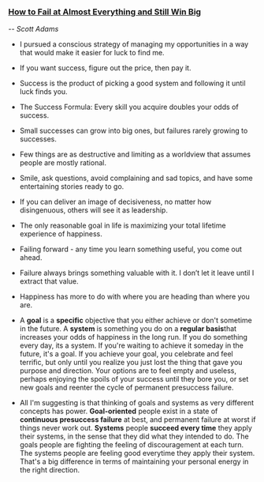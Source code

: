 ### [How to Fail at Almost Everything and Still Win Big](/how-to-fail-at-almost-everything-and-still-win-big.md)
-- *Scott Adams*


- I pursued a conscious strategy of managing my opportunities in a way that would make it easier for luck to find me.
- If you want success, figure out the price, then pay it.
- Success is the product of picking a good system and following it until luck finds you.
- The Success Formula: Every skill you acquire doubles your odds of success.
- Small successes can grow into big ones,  but failures rarely growing to successes.
- Few things are as destructive and limiting as a worldview that assumes people are mostly rational.
- Smile, ask questions, avoid complaining and sad topics, and have some entertaining stories ready to go.
- If you can deliver an image of decisiveness, no matter how disingenuous,  others will see it as leadership.
- The only reasonable goal in life is maximizing your total lifetime experience of happiness.
- Failing forward - any time you learn something useful, you come out ahead.
- Failure always brings something valuable with it. I don’t let it leave until I extract that value.
- Happiness has more to do with where you are heading than where you are.

- A **goal** is a **specific** objective that you either achieve or don't sometime in the future. A **system** is something you do on a **regular basis**that increases your odds of happiness in the long run. If you do something every day, its a system. If you're waiting to achieve it someday in the future, it's a goal. If you achieve your goal, you celebrate and feel terrific, but only until you realize you just lost the thing that gave you purpose and direction. Your options are to feel empty and useless, perhaps enjoying the spoils of your success until they bore you, or set new goals and reenter the cycle of permanent presuccess failure.

- All I'm suggesting is that thinking of goals and systems as very different concepts has power. **Goal-oriented** people exist in a state of **continuous presuccess failure** at best, and permanent failure at worst if things never work out. **Systems** people **succeed every time** they apply their systems, in the sense that they did what they intended to do. The goals people are fighting the feeling of discouragement at each turn. The systems people are feeling good everytime they apply their system. That's a big difference in terms of maintaining your personal energy in the right direction.
